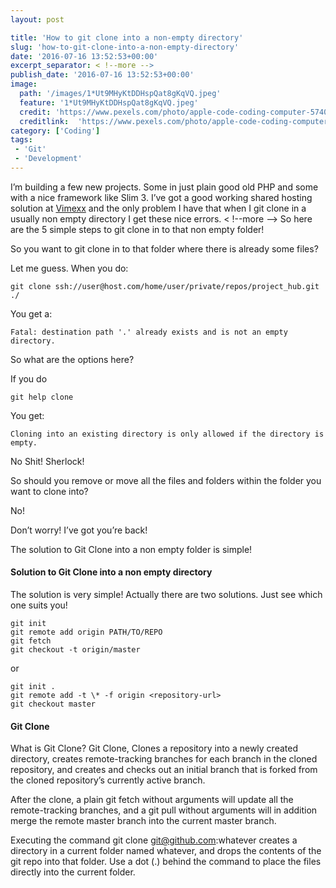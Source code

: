 ```yaml
---
layout: post

title: 'How to git clone into a non-empty directory'
slug: 'how-to-git-clone-into-a-non-empty-directory'
date: '2016-07-16 13:52:53+00:00'
excerpt_separator: < !--more -->
publish_date: '2016-07-16 13:52:53+00:00'
image:
  path: '/images/1*Ut9MHyKtDDHspQat8gKqVQ.jpeg'
  feature: '1*Ut9MHyKtDDHspQat8gKqVQ.jpeg'
  credit: 'https://www.pexels.com/photo/apple-code-coding-computer-574069/'
  creditlink:  'https://www.pexels.com/photo/apple-code-coding-computer-574069/'
category: ['Coding']
tags: 
 - 'Git'
 - 'Development'
---
```

I’m building a few new projects. Some in just plain good old PHP and some with
a nice framework like Slim 3. I’ve got a good working shared hosting solution
at [Vimexx](https://www.vimexx.nl/affiliate/1730) and the only problem I have
that when I git clone in a usually non empty directory I get these nice
errors.
< !--more -->
So here are the 5 simple steps to git clone in to that non empty folder!

So you want to git clone in to that folder where there is already some files?

Let me guess. When you do:

    
    
    git clone ssh://user@host.com/home/user/private/repos/project_hub.git ./

You get a:

    
    
    Fatal: destination path '.' already exists and is not an empty directory.

So what are the options here?

If you do

    
    
    git help clone

You get:

    
    
    Cloning into an existing directory is only allowed if the directory is empty.

No Shit! Sherlock!

So should you remove or move all the files and folders within the folder you
want to clone into?

No!

Don’t worry! I’ve got you’re back!

The solution to Git Clone into a non empty folder is simple!

#### Solution to Git Clone into a non empty directory

The solution is very simple! Actually there are two solutions. Just see which
one suits you!

    
    
    git init  
    git remote add origin PATH/TO/REPO  
    git fetch  
    git checkout -t origin/master

or

    
    
    git init .  
    git remote add -t \* -f origin <repository-url>  
    git checkout master

#### Git Clone

What is Git Clone? Git Clone, Clones a repository into a newly created
directory, creates remote-tracking branches for each branch in the cloned
repository, and creates and checks out an initial branch that is forked from
the cloned repository’s currently active branch.

After the clone, a plain git fetch without arguments will update all the
remote-tracking branches, and a git pull without arguments will in addition
merge the remote master branch into the current master branch.

Executing the command git clone git@github.com:whatever creates a directory in
a current folder named whatever, and drops the contents of the git repo into
that folder. Use a dot (.) behind the command to place the files directly into
the current folder.

